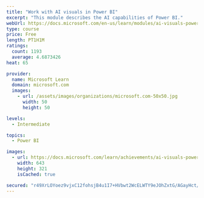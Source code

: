 ```yaml
---
title: "Work with AI visuals in Power BI"
excerpt: "This module describes the AI capabilities of Power BI."
webUrl: https://docs.microsoft.com/en-us/learn/modules/ai-visuals-power-bi/
type: course
price: Free
length: PT1H1M
ratings:
  count: 1193
  average: 4.6873426
heat: 65

provider:
  name: Microsoft Learn
  domain: microsoft.com
  images:
    - url: /assets/images/organizations/microsoft.com-50x50.jpg
      width: 50
      height: 50

levels:
  - Intermediate

topics:
  - Power BI

images:
  - url: https://docs.microsoft.com/learn/achievements/ai-visuals-power-bi-social.png
    width: 643
    height: 321
    isCached: true

secured: "r49XrLOYoez9vjxC12fohsjB4u1I7+HVbwt2WcELWTY9eJOhZxtG/AGayHct/+slaE9AXVp3zE2o4Yn+SLveOPoTP97QSlwhULGEDrf0ToKQ9iZr5d/d99f3LPdnSIcgXNSntW7EAC8IcNCGDMdt3YlwESfoqbLpwcEX1UBYw7gV+xwiILbR67LDsm3bGUqdPLgK1A6Z663D6AXkGvtV/rQJbAdZBKtGcfBFtYGxX3NiVyDfz2OM14lS8HgEA9oDA6wNDBEisz+QgI0H9Qtg++64uijZiMcBj0scaWkMaXK5MfsHT2PJGJDwx82gQClP+4jPhhVJBZZlVqBauQzH6IYPb9XYZIP0Tl2Mei3QKa9I4BXUt4jyUChobX/RHXeWj9wf4fE5fp9RxUPvOv82sFecTNq6k91avfSGCEjV7FI=;w61GAf4khvazKUpsDwaDDg=="
---
```



